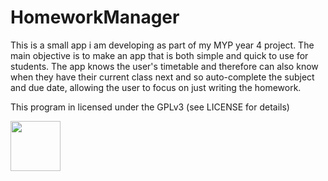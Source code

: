 # HomeworkManager #

This is a small app i am developing as part of my MYP year 4 project. The main objective is to make an app that is both simple and quick to use for students. 
The app knows the user's timetable and therefore  can also know when they have their current class next and so auto-complete the subject and due date, allowing the user to focus on just writing the homework.

This program in licensed under the GPLv3 (see LICENSE for details)

<a href="https://play.google.com/store/apps/details?id=org.mpardalos.homewor_plus">
<img src="http://www.sideloadvr.com/images/button.png" height="80">
</a>
